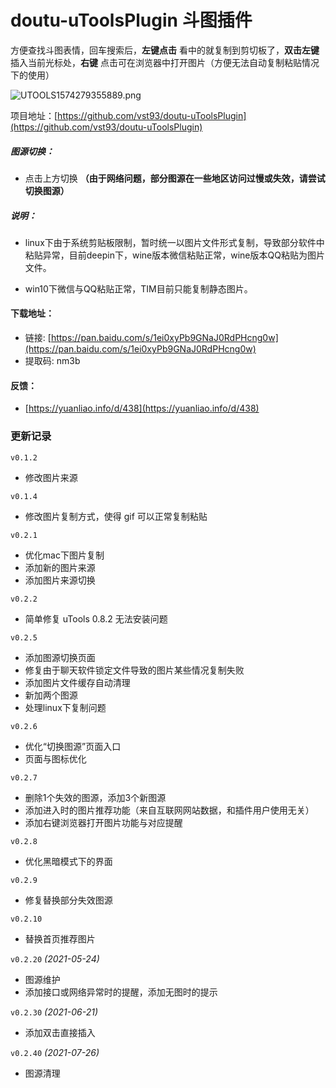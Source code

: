 # doutu-uToolsPlugin 斗图插件

方便查找斗图表情，回车搜索后，**左键点击** 看中的就复制到剪切板了，**双击左键** 插入当前光标处，**右键** 点击可在浏览器中打开图片（方便无法自动复制粘贴情况下的使用）


![UTOOLS1574279355889.png](https://i.loli.net/2019/11/21/jxQCGPzUyu9A6HB.png)

项目地址：[https://github.com/vst93/doutu-uToolsPlugin](https://github.com/vst93/doutu-uToolsPlugin)


##### 图源切换： 
- 点击上方切换 **（由于网络问题，部分图源在一些地区访问过慢或失效，请尝试切换图源）**


##### 说明：
- linux下由于系统剪贴板限制，暂时统一以图片文件形式复制，导致部分软件中粘贴异常，目前deepin下，wine版本微信粘贴正常，wine版本QQ粘贴为图片文件。

- win10下微信与QQ粘贴正常，TIM目前只能复制静态图片。


#### 下载地址：
- 链接: [https://pan.baidu.com/s/1ei0xyPb9GNaJ0RdPHcng0w](https://pan.baidu.com/s/1ei0xyPb9GNaJ0RdPHcng0w)  
- 提取码: nm3b

#### 反馈：
- [https://yuanliao.info/d/438](https://yuanliao.info/d/438)

### 更新记录
`v0.1.2`
- 修改图片来源

`v0.1.4`
- 修改图片复制方式，使得 gif 可以正常复制粘贴

`v0.2.1`
- 优化mac下图片复制
- 添加新的图片来源
- 添加图片来源切换

`v0.2.2`
- 简单修复 uTools 0.8.2 无法安装问题

`v0.2.5`
- 添加图源切换页面
- 修复由于聊天软件锁定文件导致的图片某些情况复制失败
- 添加图片文件缓存自动清理
- 新加两个图源
- 处理linux下复制问题

`v0.2.6`
- 优化“切换图源”页面入口
- 页面与图标优化

`v0.2.7`
- 删除1个失效的图源，添加3个新图源
- 添加进入时的图片推荐功能（来自互联网网站数据，和插件用户使用无关）
- 添加右键浏览器打开图片功能与对应提醒

`v0.2.8`
- 优化黑暗模式下的界面

`v0.2.9`
- 修复替换部分失效图源

`v0.2.10`
- 替换首页推荐图片

`v0.2.20` *(2021-05-24)*
- 图源维护
- 添加接口或网络异常时的提醒，添加无图时的提示

`v0.2.30` *(2021-06-21)*
- 添加双击直接插入

`v0.2.40` *(2021-07-26)*
- 图源清理
